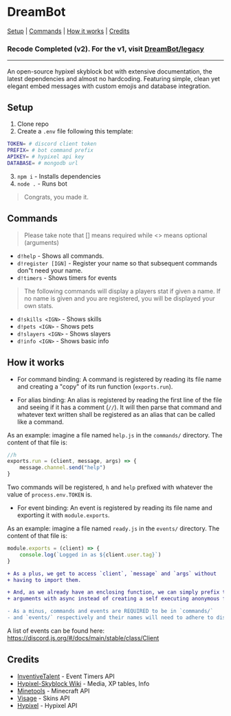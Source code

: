 # DreamBot

[Setup](#setup) | [Commands](#commands) | [How it works](#how-it-works) | [Credits](#credits)

### Recode Completed (v2). For the v1, visit [DreamBot/legacy](https://github.com/DxxxxY/DreamBot/tree/legacy)<hr>

An open-source hypixel skyblock bot with extensive documentation, the latest dependencies and almost no hardcoding. Featuring simple, clean yet elegant embed messages with custom emojis and database integration.

## Setup
1. Clone repo
2. Create a `.env` file following this template:
```sh
TOKEN= # discord client token 
PREFIX= # bot command prefix
APIKEY= # hypixel api key
DATABASE= # mongodb url
```
3. `npm i` - Installs dependencies
4. `node .` - Runs bot
> Congrats, you made it.

## Commands
> Please take note that [] means required while <> means optional (arguments)
- `d!help` - Shows all commands.
- `d!register [IGN]` - Register your name so that subsequent commands don"t need your name.
- `d!timers` - Shows timers for events
> The following commands will display a players stat if given a name. If no name is given and you are registered, you will be displayed your own stats.
- `d!skills <IGN>` - Shows skills
- `d!pets <IGN>` - Shows pets
- `d!slayers <IGN>` - Shows slayers
- `d!info <IGN>` - Shows basic info

## How it works
- For command binding: 
A command is registered by reading its file name and creating a "copy" of its run function (`exports.run`).  

- For alias binding:
An alias is registered by reading the first line of the file and seeing if it has a comment (`//`). It will then parse that command and whatever text written shall be registered as an alias that can be called like a command.

As an example: imagine a file named `help.js` in the `commands/` directory. The content of that file is:
```js
//h
exports.run = (client, message, args) => {
    message.channel.send("help")
}
```
Two commands will be registered, `h` and `help` prefixed with whatever the value of `process.env.TOKEN` is.

- For event binding:
An event is registered by reading its file name and exporting it with `module.exports`.

As an example: imagine a file named `ready.js` in the `events/` directory. The content of that file is:
```js
module.exports = (client) => {
    console.log(`Logged in as ${client.user.tag}`)
}
```

```diff
+ As a plus, we get to access `client`, `message` and `args` without 
+ having to import them. 

+ And, as we already have an enclosing function, we can simply prefix the  
+ arguments with async instead of creating a self executing anonymous function.

- As a minus, commands and events are REQUIRED to be in `commands/` 
- and `events/` respectively and their names will need to adhere to discord.js.
```

A list of events can be found here: https://discord.js.org/#/docs/main/stable/class/Client

## Credits
- [InventiveTalent](https://github.com/InventivetalentDev) - Event Timers API
- [Hypixel-Skyblock Wiki](https://hypixel-skyblock.fandom.com/wiki/Hypixel_SkyBlock_Wiki) - Media, XP tables, Info
- [Minetools](https://api.minetools.eu/) - Minecraft API
- [Visage](https://visage.surgeplay.com/index.html) - Skins API
- [Hypixel](https://api.hypixel.net/) - Hypixel API